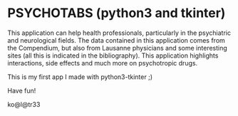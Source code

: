 # PSYCHOTABS (python3 and tkinter)

This application can help health professionals, particularly in the psychiatric and neurological fields. 
The data contained in this application comes from the Compendium, but also from Lausanne physicians and some interesting sites (all this is indicated in the bibliography).
This application highlights interactions, side effects and much more on psychotropic drugs.

This is my first app I made with python3-tkinter ;)

Have fun!

ko@l@tr33
